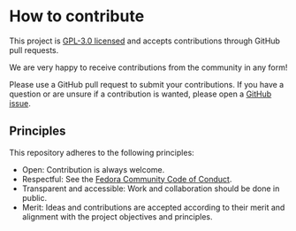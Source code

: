 # How to contribute

This project is [GPL-3.0 licensed](COPYING) and accepts contributions through GitHub pull requests.

We are very happy to receive contributions from the community in any form!

Please use a GitHub pull request to submit your contributions.
If you have a question or are unsure if a contribution is wanted, please open a [GitHub issue](https://github.com/fedora-copr/forge-webhook-parser/issues).

## Principles

This repository adheres to the following principles:

- Open: Contribution is always welcome.
- Respectful: See the [Fedora Community Code of Conduct](https://docs.fedoraproject.org/en-US/project/code-of-conduct/).
- Transparent and accessible: Work and collaboration should be done in public.
- Merit: Ideas and contributions are accepted according to their merit and alignment with the project objectives and principles.
